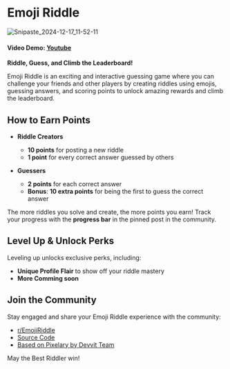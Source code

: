 # Emoji Riddle  
![Snipaste_2024-12-17_11-52-11](https://github.com/user-attachments/assets/5bb37ae2-6a09-41e9-a5b6-c78d5f2113a5)

#### Video Demo:  [Youtube](https://youtu.be/UbU01q7c6w8)
**Riddle, Guess, and Climb the Leaderboard!**  

Emoji Riddle is an exciting and interactive guessing game where you can challenge your friends and other players by creating riddles using emojis, guessing answers, and scoring points to unlock amazing rewards and climb the leaderboard.  

## How to Earn Points  

- **Riddle Creators**  
  - **10 points** for posting a new riddle  
  - **1 point** for every correct answer guessed by others  

- **Guessers**  
  - **2 points** for each correct answer  
  - **Bonus**: **10 extra points** for being the first to guess the correct answer  

The more riddles you solve and create, the more points you earn! Track your progress with the **progress bar** in the pinned post in the community.  

## Level Up & Unlock Perks  

Leveling up unlocks exclusive perks, including:  

- **Unique Profile Flair** to show off your riddle mastery  
- **More Comming soon**

## Join the Community  

Stay engaged and share your Emoji Riddle experience with the community:  

- [r/EmojiRiddle](https://www.reddit.com/r/EmojiRiddle/)  
- [Source Code](https://github.com/mannu691/emoji-riddle)  
- [Based on Pixelary by Devvit Team](https://github.com/reddit/devvit)  

May the Best Riddler win!  

